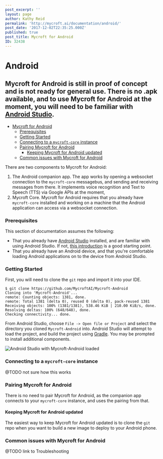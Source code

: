 ```yaml
---
post_excerpt: ''
layout: page
author: Kathy Reid
permalink: 'http://mycroft.ai/documentation/android/'
post_date: '2017-12-02T22:35:25.000Z'
published: true
post_title: Mycroft for Android
ID: 32438
---
```


# Android

## Mycroft for Android is still in proof of concept and is not ready for general use. There is no .apk available, and to use Mycroft for Android at the moment, you will need to be familiar with [Android Studio](https://developer.android.com/studio/index.html).

* [Mycroft for Android](android.md#mycroft-for-android)
  * [Prerequisites](android.md#prerequisites)
  * [Getting Started](android.md#getting-started)
  * [Connecting to a `mycroft-core` instance](android.md#connecting-to-a-mycroft-core-instance)
  * [Pairing Mycroft for Android](android.md#pairing-mycroft-for-android)
    * [Keeping Mycroft for Android updated](android.md#keeping-mycroft-for-android-updated)
  * [Common issues with Mycroft for Android](android.md#common-issues-with-mycroft-for-android)

There are two components to Mycroft for Android:

1. The Android companion app. The app works by opening a websocket connection to the `mycroft-core` messagebus, and sending and receiving messages from there. It implements voice recognition and Text to Speech \(TTS\) via Google APIs at the moment,
2. Mycroft Core. Mycroft for Android requires that you already have `mycroft-core` installed and working on a machine that the Android application can access via a websocket connection.

### Prerequisites

This section of documentation assumes the following:

* That you already have [Android Studio](https://developer.android.com/studio/index.html) installed, and are familiar with using Android Studio. If not, [this introduction](https://developer.android.com/studio/intro/index.html) is a good starting point.
* That you already have an Android device, and that you're comfortable loading Android applications on to the device from Android Studio.

### Getting Started

First, you will need to clone the `git` repo and import it into your IDE.

```text
$ git clone https://github.com/MycroftAI/Mycroft-Android
Cloning into 'Mycroft-Android'...
remote: Counting objects: 1381, done.
remote: Total 1381 (delta 0), reused 0 (delta 0), pack-reused 1381
Receiving objects: 100% (1381/1381), 538.46 KiB | 210.00 KiB/s, done.
Resolving deltas: 100% (648/648), done.
Checking connectivity... done.
```

From Android Studio, choose `File -> Open file or Project` and select the directory you cloned `Mycroft-Android` into. Android Studio will attempt to load the project, and build the project using [Gradle](https://gradle.org/). You may be prompted to install additional components.

![Android Studio with Mycroft-Android loaded](https://mycroft.ai/wp-content/uploads/2017/12/android-studio-with-mycroft-for-android-loaded.png)

### Connecting to a `mycroft-core` instance

@TODO not sure how this works

### Pairing Mycroft for Android

There is no need to pair Mycroft for Android, as the companion app connects to your `mycroft-core` instance, and uses the pairing from that.

#### Keeping Mycroft for Android updated

The easiest way to keep Mycroft for Android updated is to clone the `git` repo when you want to build a new image to deploy to your Android phone.

### Common issues with Mycroft for Android

@TODO link to Troubleshooting

